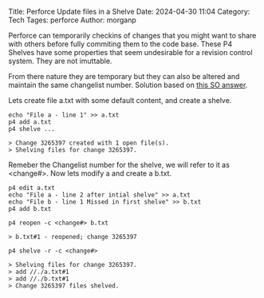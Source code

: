 Title: Perforce Update files in a Shelve 
Date: 2024-04-30 11:04 
Category: Tech
Tages: perforce
Author: morganp

Perforce can temporarily checkins of changes that you might want to share with others before fully commiting them to the code base. These P4 Shelves have some properties that seem undesirable for a revision control system. They are not imuttable. 

From there nature they are temporary but they can also be altered and maintain the same changelist number. Solution based on [this SO answer][update shelve].

Lets create file a.txt with some default content, and create a shelve.

    echo "File a - line 1" >> a.txt
    p4 add a.txt
    p4 shelve ...

    > Change 3265397 created with 1 open file(s).
    > Shelving files for change 3265397.


Remeber the Changelist number for the shelve, we will refer to it as \<change#\>. 
Now lets modify a and create a b.txt. 

    p4 edit a.txt
    echo "File a - line 2 after intial shelve" >> a.txt
    echo "File b - line 1 Missed in first shelve" >> b.txt
    p4 add b.txt
 
    p4 reopen -c <change#> b.txt

    > b.txt#1 - reopened; change 3265397

    p4 shelve -r -c <change#> 

    > Shelving files for change 3265397.
    > add //./a.txt#1
    > add //./b.txt#1
    > Change 3265397 files shelved.




[update shelve]: https://stackoverflow.com/a/23109698/97073
